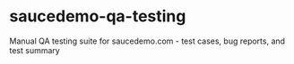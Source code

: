 # saucedemo-qa-testing
Manual QA testing suite for saucedemo.com - test cases, bug reports, and test summary
